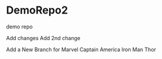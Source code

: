 # DemoRepo2
demo repo

Add changes
Add 2nd change


Add a New Branch for Marvel
 Captain America
 Iron Man
 Thor
